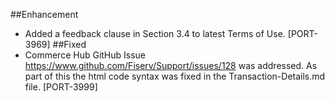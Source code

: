 ##Enhancement
- Added a feedback clause in Section 3.4 to latest Terms of Use. [PORT-3969]
##Fixed
- Commerce Hub GitHub Issue  https://www.github.com/Fiserv/Support/issues/128 was addressed. As part of this the html code syntax was fixed in the Transaction-Details.md file. [PORT-3999]
